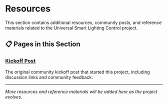 # Resources

This section contains additional resources, community posts, and reference materials related to the Universal Smart
Lighting Control project.

## 📋 Pages in this Section

### [Kickoff Post](kickoff_post.md)

The original community kickoff post that started this project, including discussion links and community feedback.

______________________________________________________________________

_More resources and reference materials will be added here as the project evolves._
